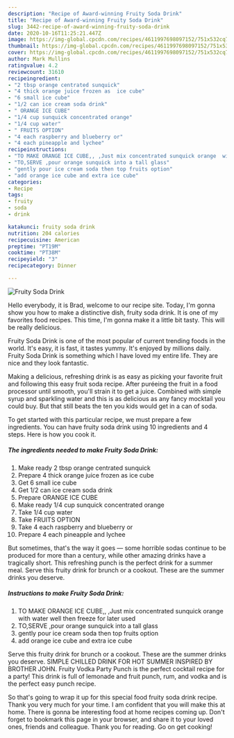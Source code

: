 ```yaml
---
description: "Recipe of Award-winning Fruity Soda Drink"
title: "Recipe of Award-winning Fruity Soda Drink"
slug: 3442-recipe-of-award-winning-fruity-soda-drink
date: 2020-10-16T11:25:21.447Z
image: https://img-global.cpcdn.com/recipes/4611997698097152/751x532cq70/fruity-soda-drink-recipe-main-photo.jpg
thumbnail: https://img-global.cpcdn.com/recipes/4611997698097152/751x532cq70/fruity-soda-drink-recipe-main-photo.jpg
cover: https://img-global.cpcdn.com/recipes/4611997698097152/751x532cq70/fruity-soda-drink-recipe-main-photo.jpg
author: Mark Mullins
ratingvalue: 4.2
reviewcount: 31610
recipeingredient:
- "2 tbsp orange centrated sunquick"
- "4 thick orange juice frozen as  ice cube"
- "6 small ice cube"
- "1/2 can ice cream soda drink"
- " ORANGE ICE CUBE"
- "1/4 cup sunquick concentrated orange"
- "1/4 cup water"
- " FRUITS OPTION"
- "4 each raspberry and blueberry or"
- "4 each pineapple and lychee"
recipeinstructions:
- "TO MAKE ORANGE ICE CUBE,, ,Just mix concentrated sunquick orange  with water well then freeze for later used"
- "TO,SERVE ,pour orange sunquick into a tall glass"
- "gently pour ice cream soda then top fruits option"
- "add orange ice cube and extra ice cube"
categories:
- Recipe
tags:
- fruity
- soda
- drink

katakunci: fruity soda drink 
nutrition: 204 calories
recipecuisine: American
preptime: "PT19M"
cooktime: "PT38M"
recipeyield: "3"
recipecategory: Dinner

---
```



![Fruity Soda Drink](https://img-global.cpcdn.com/recipes/4611997698097152/751x532cq70/fruity-soda-drink-recipe-main-photo.jpg)

Hello everybody, it is Brad, welcome to our recipe site. Today, I'm gonna show you how to make a distinctive dish, fruity soda drink. It is one of my favorites food recipes. This time, I'm gonna make it a little bit tasty. This will be really delicious.

Fruity Soda Drink is one of the most popular of current trending foods in the world. It's easy, it is fast, it tastes yummy. It's enjoyed by millions daily. Fruity Soda Drink is something which I have loved my entire life. They are nice and they look fantastic.

Making a delicious, refreshing drink is as easy as picking your favorite fruit and following this easy fruit soda recipe. After puréeing the fruit in a food processor until smooth, you&#39;ll strain it to get a juice. Combined with simple syrup and sparkling water and this is as delicious as any fancy mocktail you could buy. But that still beats the ten you kids would get in a can of soda.


To get started with this particular recipe, we must prepare a few ingredients. You can have fruity soda drink using 10 ingredients and 4 steps. Here is how you cook it.

<!--inarticleads1-->

##### The ingredients needed to make Fruity Soda Drink:

1. Make ready 2 tbsp orange centrated sunquick
1. Prepare 4 thick orange juice frozen as  ice cube
1. Get 6 small ice cube
1. Get 1/2 can ice cream soda drink
1. Prepare  ORANGE ICE CUBE
1. Make ready 1/4 cup sunquick concentrated orange
1. Take 1/4 cup water
1. Take  FRUITS OPTION
1. Take 4 each raspberry and blueberry or
1. Prepare 4 each pineapple and lychee


But sometimes, that&#39;s the way it goes — some horrible sodas continue to be produced for more than a century, while other amazing drinks have a tragically short. This refreshing punch is the perfect drink for a summer meal. Serve this fruity drink for brunch or a cookout. These are the summer drinks you deserve. 

<!--inarticleads2-->

##### Instructions to make Fruity Soda Drink:

1. TO MAKE ORANGE ICE CUBE,, ,Just mix concentrated sunquick orange  with water well then freeze for later used
1. TO,SERVE ,pour orange sunquick into a tall glass
1. gently pour ice cream soda then top fruits option
1. add orange ice cube and extra ice cube


Serve this fruity drink for brunch or a cookout. These are the summer drinks you deserve. SIMPLE CHILLED DRINK FOR HOT SUMMER INSPIRED BY BROTHER JOHN. Fruity Vodka Party Punch is the perfect cocktail recipe for a party! This drink is full of lemonade and fruit punch, rum, and vodka and is the perfect easy punch recipe. 

So that's going to wrap it up for this special food fruity soda drink recipe. Thank you very much for your time. I am confident that you will make this at home. There is gonna be interesting food at home recipes coming up. Don't forget to bookmark this page in your browser, and share it to your loved ones, friends and colleague. Thank you for reading. Go on get cooking!
